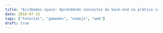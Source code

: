 ```yaml
---
title: "AcidGames.space: Aprendendo conceitos do back-end na prática com Golang"
date: 2018-07-15
tags: ["tutorial", "gamedev", "nodejs", "web"]
draft: true
---
```

